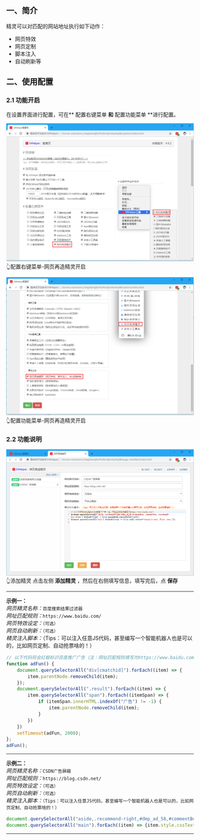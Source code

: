 ## 一、简介
精灵可以对匹配的网站地址执行如下动作：
- 网页特效
- 网页定制
- 脚本注入
- 自动刷新等


## 二、使用配置
### 2.1 功能开启
在设置界面进行配置，可在** 配置右键菜单 **和** 配置功能菜单 **进行配置。

![配置右键菜单-网页再造精灵开启](../img/page-modifier-1.png)
👆配置右键菜单-网页再造精灵开启

![配置功能菜单-网页再造精灵开启](../img/page-modifier-2.png)
👆配置功能菜单-网页再造精灵开启

### 2.2 功能说明
![添加精灵](../img/page-modifier-3.png)
👆添加精灵
点击左侧 **添加精灵** ，然后在右侧填写信息，填写完后，点 **保存**

---

**示例一：**  
*网页精灵名称：*`百度搜索结果过滤器`  
*网址匹配规则：*`https://www.baidu.com/`  
*网页特效设定：*`（可选）`  
*网页自动刷新：*`（可选）`  
*精灵注入脚本：*（Tips：可以注入任意JS代码，甚至编写一个智能机器人也是可以的，比如网页定制、自动抢票啥的！）  
```javascript
// 以下代码将会红框标识百度推广广告（注：网址匹配规则填写为https://www.baidu.com/）
function adFun() {
	document.querySelectorAll("div[cmatchid]").forEach((item) => {
		item.parentNode.removeChild(item);
	});
	document.querySelectorAll(".result").forEach((item) => {
		item.querySelectorAll("span").forEach((itemSpan) => {
			if (itemSpan.innerHTML.indexOf("广告") != -1) {
				item.parentNode.removeChild(item);
			}
		})
	})
	setTimeout(adFun, 2000);
};
adFun();
```

---

**示例二：**  
*网页精灵名称：*`CSDN广告屏蔽`  
*网址匹配规则：*`https://blog.csdn.net/`  
*网页特效设定：*`（可选）`  
*网页自动刷新：*`（可选）`  
*精灵注入脚本：*`（Tips：可以注入任意JS代码，甚至编写一个智能机器人也是可以的，比如网页定制、自动抢票啥的！）  `
```javascript
document.querySelectorAll("aside,.recommend-right,#dmp_ad_58,#commentBox,.comment-box,.recommend-box,iframe").forEach((item) => {item.parentNode.removeChild(item)});
document.querySelectorAll("main").forEach((item) => {item.style.cssText="margin:0 auto; float: none;"});
```

---


